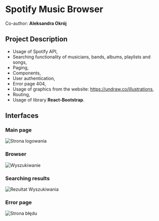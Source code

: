 # Spotify Music Browser
Co-author: **Aleksandra Okrój**<br/>

## Project Description
- Usage of Spotify API,
- Searching functionality of musicians, bands, albums, playlists and songs, 
- Paging,
- Components,
- User authentication,
- Error page 404,
- Usage of graphics from the website: https://undraw.co/illustrations,
- Routing,
- Usage of library **React-Bootstrap**.

## Interfaces
### Main page
![Strona logowania](https://github.com/aleksandraokroj/spotify-music-app/blob/master/ReadMeImages/LoginPage.PNG)
### Browser 
![Wyszukiwanie](https://github.com/aleksandraokroj/spotify-music-app/blob/master/ReadMeImages/SearchDashboard.PNG)
### Searching results
![Rezultat Wyszukiwania](https://github.com/aleksandraokroj/spotify-music-app/blob/master/ReadMeImages/SearchResult.PNG)
### Error page
![Strona błędu](https://github.com/aleksandraokroj/spotify-music-app/blob/master/ReadMeImages/ErrorPage.PNG)
